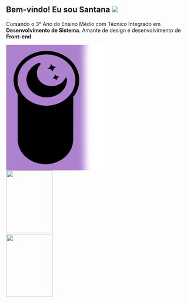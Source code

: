 
<h2>
    Bem-vindo! Eu sou Santana  <img src="https://raw.githubusercontent.com/kaueMarques/kaueMarques/master/hi.gif" height="30px">
</h2>

<div>
      <p align="left"> Cursando o 3° Ano do Ensino Médio com Técnico Integrado em <strong>Desenvolvimento de Sistema</strong>.    
      Amante de design e desenvolvimento de <strong>Front-end</strong></p> 
      <p align="right">  </p> 
</div>

<div>
    <img align="left" src="https://github.com/FelipeSantana07/FelipeSantana07/blob/main/img/moon.png" width="270" height="340"/>
    <a href="https://github.com/FelipeSantana07">
    <img width="50%" height="170" src="https://github-readme-stats.vercel.app/api?username=FelipeSantana07&show_icons=true&theme=material-palenight&include_all_commits=true&count_private=true"/>
    <img width="50%" height="170" src="https://github-readme-stats.vercel.app/api/top-langs/?username=FelipeSantana07&layout=compact&langs_count=8&theme=material-palenight"/>
</div>

<!--
**FelipeSantana07/FelipeSantana07** is a ✨ _special_ ✨ repository because its `README.md` (this file) appears on your GitHub profile.

Here are some ideas to get you started:

- 🔭 I’m currently working on ...
- 🌱 I’m currently learning ...
- 👯 I’m looking to collaborate on ...
- 🤔 I’m looking for help with ...
- 💬 Ask me about ...
- 📫 How to reach me: ...
- 😄 Pronouns: ...
- ⚡ Fun fact: ...
-->
